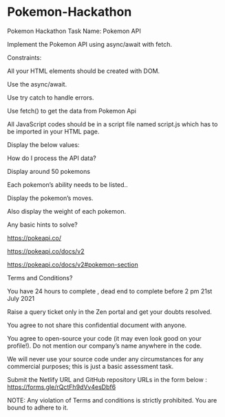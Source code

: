 # Pokemon-Hackathon
Pokemon Hackathon
Task Name: Pokemon API



Implement the Pokemon API using async/await with fetch.

Constraints:

All your HTML elements should be created with DOM.

Use the async/await.

Use try catch to handle errors.

Use fetch() to get the data from Pokemon Api

All JavaScript codes should be in a script file named script.js which has to be imported in your HTML page.

Display the below values:




How do I process the API data?

Display around 50 pokemons

Each pokemon’s ability needs to be listed..

Display the pokemon’s moves.

Also display the weight of each pokemon.



Any basic hints to solve?

https://pokeapi.co/

https://pokeapi.co/docs/v2

https://pokeapi.co/docs/v2#pokemon-section


Terms and Conditions?

You have 24 hours to complete , dead end to complete before 2 pm 21st July 2021

Raise a query ticket only in the Zen portal and get your doubts resolved. 

You agree to not share this confidential document with anyone.

You agree to open-source your code (it may even look good on your profile!). Do not mention our company’s name anywhere in the code.

We will never use your source code under any circumstances for any commercial purposes; this is just a basic assessment task. 

Submit the Netlify URL and GitHub repository URLs in the form below : https://forms.gle/rQctFh9dVv4esDbf6


NOTE: Any violation of Terms and conditions is strictly prohibited. You are bound to adhere to it.

